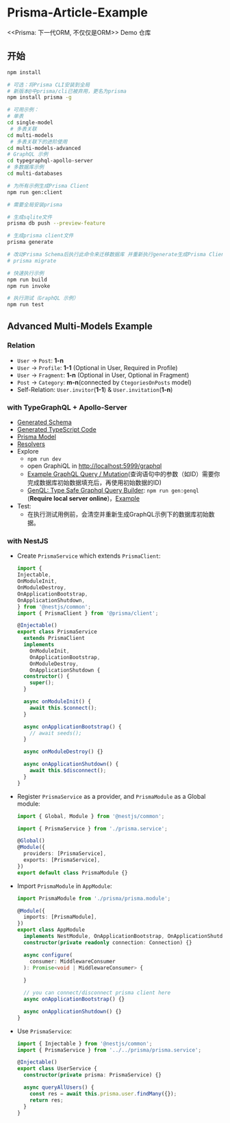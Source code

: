 # Prisma-Article-Example

&lt;&lt;Prisma: 下一代ORM, 不仅仅是ORM>> Demo 仓库


## 开始

```bash
npm install

# 可选：将Prisma CLI安装到全局
# 新版本@中prisma/cli已被弃用，更名为prisma
npm install prisma -g

# 可用示例：
# 单表
cd single-model
 # 多表关联
cd multi-models
 # 多表关联下的进阶使用
cd multi-models-advanced
# GraphQL 示例
cd typegraphql-apollo-server 
# 多数据库示例
cd multi-databases

# 为所有示例生成Prisma Client
npm run gen:client

# 需要全局安装prisma

# 生成sqlite文件
prisma db push --preview-feature

# 生成prisma client文件
prisma generate

# 改动Prisma Schema后执行此命令来迁移数据库 并重新执行generate生成Prisma Client
# prisma migrate

# 快速执行示例
npm run build
npm run invoke

# 执行测试（GraphQL 示例）
npm run test
```

## Advanced Multi-Models Example

### Relation

- `User` -> `Post`: **1-n**
- `User` -> `Profile`: **1-1** (Optional in User, Required in Profile)
- `User` -> `Fragment`: **1-n** (Optional in User, Optional in Fragment)
- `Post` -> `Category`: **m-n**(connected by `CtegoriesOnPosts` model)
- Self-Relation: `User.invitor`(**1-1**) & `User.invitation`(**1-n**)

### with TypeGraphQL + Apollo-Server

- [Generated Schema](src/typegraphql-apollo-server/graphql/shema.graphql)
- [Generated TypeScript Code](src/typegraphql-apollo-server/generated/index.ts)
- [Prisma Model](src/typegraphql-apollo-server/prisma/schema.prisma)
- [Resolvers](src/typegraphql-apollo-server/resolvers/)
- Explore
  - `npm run dev`
  - open GraphiQL in [http://localhost:5999/graphql](http://localhost:5999/graphql)
  - [Example GraphQL Query / Mutation](src/typegraphql-apollo-server/graphql/)(查询语句中的参数（如ID）需要你完成数据库初始数据填充后，再使用初始数据的ID)
  - [GenQL: Type Safe Graphql Query Builder](https://github.com/remorses/genql): `npm run gen:genql` (**Require local server online**)，[Example](src/typegraphql-apollo-server/graphql/genql.ts)
- Test:
  - 在执行测试用例前，会清空并重新生成GraphQL示例下的数据库初始数据。

### with NestJS

- Create `PrismaService` which extends `PrismaClient`:

  ```typescript
  import {
  Injectable,
  OnModuleInit,
  OnModuleDestroy,
  OnApplicationBootstrap,
  OnApplicationShutdown,
  } from '@nestjs/common';
  import { PrismaClient } from '@prisma/client';

  @Injectable()
  export class PrismaService
    extends PrismaClient
    implements
      OnModuleInit,
      OnApplicationBootstrap,
      OnModuleDestroy,
      OnApplicationShutdown {
    constructor() {
      super();
    }

    async onModuleInit() {
      await this.$connect();
    }

    async onApplicationBootstrap() {
      // await seeds();
    }

    async onModuleDestroy() {}

    async onApplicationShutdown() {
      await this.$disconnect();
    }
  }
  ```

- Register `PrismaService` as a provider, and `PrismaModule` as a Global module:

  ```typescript
  import { Global, Module } from '@nestjs/common';

  import { PrismaService } from './prisma.service';

  @Global()
  @Module({
    providers: [PrismaService],
    exports: [PrismaService],
  })
  export default class PrismaModule {}
  ```

- Import `PrismaModule` in `AppModule`:

  ```typescript
  import PrismaModule from './prisma/prisma.module';

  @Module({
    imports: [PrismaModule],
  })
  export class AppModule
    implements NestModule, OnApplicationBootstrap, OnApplicationShutdown {
    constructor(private readonly connection: Connection) {}

    async configure(
      consumer: MiddlewareConsumer
    ): Promise<void | MiddlewareConsumer> {
    
    }

    // you can connect/disconnect prisma client here
    async onApplicationBootstrap() {}

    async onApplicationShutdown() {}
  }
  ```

- Use `PrismaService`:

  ```typescript
  import { Injectable } from '@nestjs/common';
  import { PrismaService } from '../../prisma/prisma.service';

  @Injectable()
  export class UserService {
    constructor(private prisma: PrismaService) {}

    async queryAllUsers() {
      const res = await this.prisma.user.findMany({});
      return res;
    }
  }
  ```